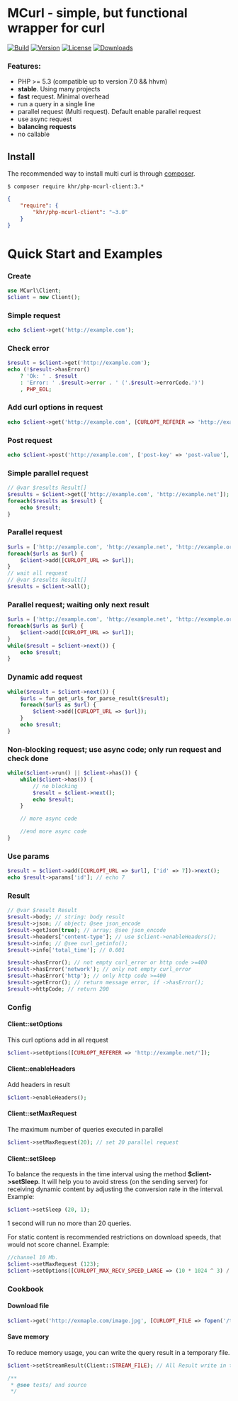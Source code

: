 MCurl - simple, but functional wrapper for curl
=========
[![Build](https://travis-ci.org/KhristenkoYura/mcurl.svg?branch=master)](https://travis-ci.org/KhristenkoYura/mcurl)
[![Version](https://img.shields.io/packagist/v/khr/php-mcurl-client.svg)](https://packagist.org/packages/khr/php-mcurl-client)
[![License](https://img.shields.io/packagist/l/khr/php-mcurl-client.svg)](https://github.com/KhristenkoYura/mcurl/blob/master/LICENSE)
[![Downloads](https://img.shields.io/packagist/dt/khr/php-mcurl-client.svg)](https://packagist.org/packages/khr/php-mcurl-client)
### Features:
- PHP >= 5.3 (compatible up to version 7.0 && hhvm)
- **stable**. Using many projects
- **fast** request. Minimal overhead
- run a query in a single line
- parallel request (Multi request). Default enable parallel request
- use async request
- **balancing requests**
- no callable 

## Install

The recommended way to install multi curl is through [composer](http://getcomposer.org).

    $ composer require khr/php-mcurl-client:3.*
```json
{
    "require": {
        "khr/php-mcurl-client": "~3.0"
    }
}
```

Quick Start and Examples
=======

### Create
```php
use MCurl\Client;
$client = new Client();
```
### Simple request
```php
echo $client->get('http://example.com');
```
### Check error
```php
$result = $client->get('http://example.com');
echo (!$result->hasError()
    ? 'Ok: ' . $result
    : 'Error: ' .$result->error . ' ('.$result->errorCode.')')
    , PHP_EOL;
```
### Add curl options in request
```php
echo $client->get('http://example.com', [CURLOPT_REFERER => 'http://example.net/']);
```
### Post request
```php
echo $client->post('http://example.com', ['post-key' => 'post-value'], [CURLOPT_REFERER => 'http://example.net/']);
```
### Simple parallel request
```php
// @var $results Result[]
$results = $client->get(['http://example.com', 'http://example.net']);
foreach($results as $result) {
    echo $result;
}
```
### Parallel request
```php 
$urls = ['http://example.com', 'http://example.net', 'http://example.org'];
foreach($urls as $url) {
    $client->add([CURLOPT_URL => $url]);
}
// wait all request
// @var $results Result[]
$results = $client->all();
```
### Parallel request; waiting only next result
```php
$urls = ['http://example.com', 'http://example.net', 'http://example.org'];
foreach($urls as $url) {
    $client->add([CURLOPT_URL => $url]);
}
while($result = $client->next()) {
    echo $result;
}
```
### Dynamic add request
```php
while($result = $client->next()) {
    $urls = fun_get_urls_for_parse_result($result);
    foreach($urls as $url) {
        $client->add([CURLOPT_URL => $url]);
    }
    echo $result;
}
```
### Non-blocking request; use async code; only run request and check done
```php
while($client->run() || $client->has()) {
    while($client->has()) {
        // no blocking
        $result = $client->next();
        echo $result;
    }

    // more async code

    //end more async code
}
```
### Use params
```php
$result = $client->add([CURLOPT_URL => $url], ['id' => 7])->next();
echo $result->params['id']; // echo 7

```
### Result
```php
// @var $result Result
$result->body; // string: body result
$result->json; // object; @see json_encode
$result->getJson(true); // array; @see json_encode
$result->headers['content-type']; // use $client->enableHeaders();
$result->info; // @see curl_getinfo();
$result->info['total_time']; // 0.001

$result->hasError(); // not empty curl_error or http code >=400
$result->hasError('network'); // only not empty curl_error
$result->hasError('http'); // only http code >=400
$result->getError(); // return message error, if ->hasError();
$result->httpCode; // return 200
```
### Config

#### Client::setOptions
This curl options add in all request
```php
$client->setOptions([CURLOPT_REFERER => 'http://example.net/']);
```
#### Client::enableHeaders
Add headers in result
```php
$client->enableHeaders();
```

#### Client::setMaxRequest
The maximum number of queries executed in parallel
```php
$client->setMaxRequest(20); // set 20 parallel request
```
#### Client::setSleep
To balance the requests in the time interval using the method **$client->setSleep**. It will help you to avoid stress (on the sending server) for receiving dynamic content by adjusting the conversion rate in the interval.
Example:
```php
$client->setSleep (20, 1);
```
1 second will run no more than 20 queries.

For static content is recommended restrictions on download speeds, that would not score channel.
Example:
```php
//channel 10 Mb.
$client->setMaxRequest (123);
$client->setOptions([CURLOPT_MAX_RECV_SPEED_LARGE => (10 * 1024 ^ 3) / 123]);
```
### Cookbook

#### Download file
```php
$client->get('http://exmaple.com/image.jpg', [CURLOPT_FILE => fopen('/tmp/image.jpg', 'w')]);
```
#### Save memory
To reduce memory usage, you can write the query result in a temporary file.
```php
$client->setStreamResult(Client::STREAM_FILE); // All Result write in tmp file.
```

```php
/**
 * @see tests/ and source
 */
```
